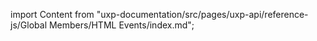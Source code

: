 
import Content from "uxp-documentation/src/pages/uxp-api/reference-js/Global Members/HTML Events/index.md";

<Content query="product=xd"/>
